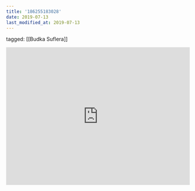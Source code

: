 ```yaml
---
title: '186255183028'
date: 2019-07-13
last_modified_at: 2019-07-13
---
```

tagged: [[Budka Suflera]]
<iframe allow="accelerometer; autoplay; clipboard-write; encrypted-media; gyroscope; picture-in-picture" allowfullscreen="" frameborder="0" height="375" id="youtube_iframe" src="https://www.youtube.com/embed/-Yryq4DytYY?feature=oembed&amp;enablejsapi=1&amp;origin=https://safe.txmblr.com&amp;wmode=opaque" width="500"></iframe>